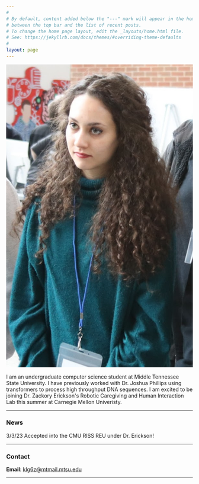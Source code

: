 ```yaml
---
#
# By default, content added below the "---" mark will appear in the home page
# between the top bar and the list of recent posts.
# To change the home page layout, edit the _layouts/home.html file.
# See: https://jekyllrb.com/docs/themes/#overriding-theme-defaults
#
layout: page
---
```


![Kendra Givens =](assets/images/Picture2.jpg)

I am an undergraduate computer science student at Middle Tennessee State University. I have previously worked with Dr. Joshua Phillips using transformers to process high throughput DNA sequences. I am excited to be joining Dr. Zackory Erickson's Robotic Caregiving and Human Interaction Lab this summer at Carnegie Mellon Univeristy. 

---

### News
3/3/23 Accepted into the CMU RISS REU under Dr. Erickson!
 

---

### Contact
**Email**: klg6z@mtmail.mtsu.edu

---

